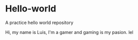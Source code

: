 # Hello-world
A practice hello world repository

Hi, my name is Luis, I'm a gamer and gaming is my pasion.
lel
